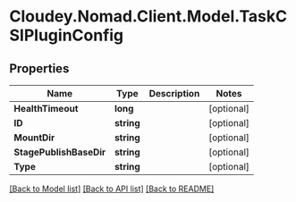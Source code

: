 # Cloudey.Nomad.Client.Model.TaskCSIPluginConfig

## Properties

Name | Type | Description | Notes
------------ | ------------- | ------------- | -------------
**HealthTimeout** | **long** |  | [optional] 
**ID** | **string** |  | [optional] 
**MountDir** | **string** |  | [optional] 
**StagePublishBaseDir** | **string** |  | [optional] 
**Type** | **string** |  | [optional] 

[[Back to Model list]](../README.md#documentation-for-models) [[Back to API list]](../README.md#documentation-for-api-endpoints) [[Back to README]](../README.md)

